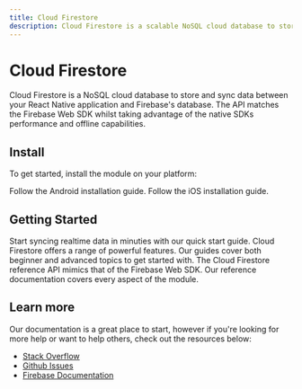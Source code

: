 ```yaml
---
title: Cloud Firestore
description: Cloud Firestore is a scalable NoSQL cloud database to store and sync data for client and server-side development.
---
```


# Cloud Firestore

Cloud Firestore is a NoSQL cloud database to store and sync data between your React Native application
and Firebase's database. The API matches the Firebase Web SDK whilst taking advantage of the native SDKs 
performance and offline capabilities.

<Youtube id="QcsAb2RR52c" />

## Install

To get started, install the module on your platform:

<Grid columns="2">
	<Block
		title="Android"
		to="/{{ version }}/firestore/installation#android"
	>
    Follow the Android installation guide.
	</Block>
	<Block
		title="iOS"
		to="/{{ version }}/auth/installation#ios"
	>
		Follow the iOS installation guide.
	</Block>
</Grid>

## Getting Started

<Grid>
	<Block
		icon="build"
		color="#ffc107"
		title="Quick Start"
		to="/{{ version }}/firestore/quick-start"
	>
    Start syncing realtime data in minuties with our quick start guide. 
	</Block>
	<Block
		icon="school"
		color="#4CAF50"
		title="Guides"
		to="/guides?tag=firestore"
	>
    Cloud Firestore offers a range of powerful features. Our guides cover both beginner and advanced topics
    to get started with.
	</Block>
  <Block
		icon="layers"
		color="#03A9F4"
		title="Reference"
		to="/{{ version }}/firestore/reference"
	>
    The Cloud Firestore reference API mimics that of the Firebase Web SDK. Our reference documentation covers
    every aspect of the module.
	</Block>
</Grid>

## Learn more

Our documentation is a great place to start, however if you're looking for more help or want to help others, 
check out the resources below:

- [Stack Overflow](https://stackoverflow.com/questions/tagged/react-native-firebase-firestore)
- [Github Issues](https://github.com/invertase/react-native-firebase/issues?utf8=%E2%9C%93&q=is%3Aissue+sort%3Aupdated-desc+label%3Afirestore+)
- [Firebase Documentation](https://firebase.google.com/docs/firestore?utm_source=invertase&utm_medium=react-native-firebase&utm_campaign=firestore)
